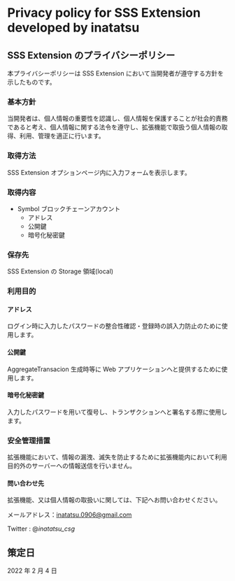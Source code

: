 # Privacy policy for SSS Extension developed by inatatsu

## SSS Extension のプライバシーポリシー

本プライバシーポリシーは SSS Extension において当開発者が遵守する方針を示したものです。

### 基本方針

当開発者は、個人情報の重要性を認識し、個人情報を保護することが社会的責務であると考え、個人情報に関する法令を遵守し、拡張機能で取扱う個人情報の取得、利用、管理を適正に行います。

### 取得方法

SSS Extension オプションページ内に入力フォームを表示します。

### 取得内容

- Symbol ブロックチェーンアカウント
  - アドレス
  - 公開鍵
  - 暗号化秘密鍵

### 保存先

SSS Extension の Storage 領域(local)

### 利用目的

#### アドレス

ログイン時に入力したパスワードの整合性確認・登録時の誤入力防止のために使用します。

#### 公開鍵

AggregateTransacion 生成時等に Web アプリケーションへと提供するために使用します。

#### 暗号化秘密鍵

入力したパスワードを用いて復号し、トランザクションへと署名する際に使用します。

### 安全管理措置

拡張機能において、情報の漏洩、滅失を防止するために拡張機能内において利用目的外のサーバーへの情報送信を行いません。

#### 問い合わせ先

拡張機能、又は個人情報の取扱いに関しては、下記へお問い合わせください。

メールアドレス：inatatsu.0906@gmail.com

Twitter : @_inatatsu_csg_

## 策定日

2022 年 2 月 4 日
